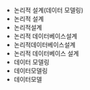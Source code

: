 - 논리적 설계(데이터 모델링)
- 논리적 설계
- 논리적설계
- 논리적 데이터베이스설계
- 논리적데이터베이스설계
- 논리적 데이터베이스 설계
- 데이터 모델링
- 데이터모델링
- 데이터모델